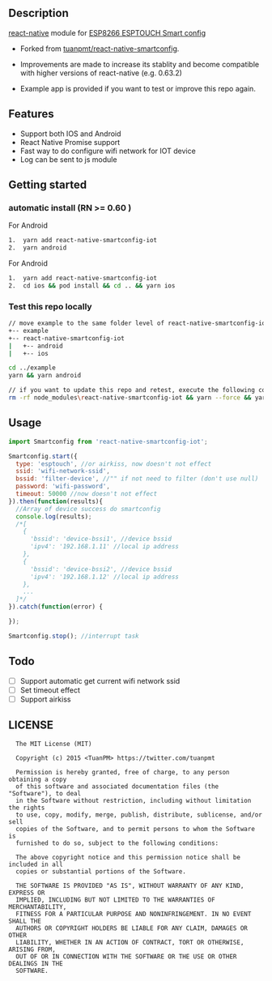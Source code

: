 ## Description

[react-native](https://github.com/facebook/react-native) module for [ESP8266 ESPTOUCH Smart config](https://github.com/EspressifApp)

- Forked from [tuanpmt/react-native-smartconfig](https://github.com/tuanpmt/react-native-smartconfig).

- Improvements are made to increase its stablity and become compatible with higher versions of react-native (e.g. 0.63.2)

- Example app is provided if you want to test or improve this repo again.

## Features
* Support both IOS and Android
* React Native Promise support
* Fast way to do configure wifi network for IOT device
* Log can be sent to js module

## Getting started
### automatic install (RN >= 0.60 )

For Android
```bash
1.  yarn add react-native-smartconfig-iot
2.  yarn android
```

For Android
```bash
1.  yarn add react-native-smartconfig-iot
2.  cd ios && pod install && cd .. && yarn ios
```

### Test this repo locally
```bash
// move example to the same folder level of react-native-smartconfig-iot
+-- example
+-- react-native-smartconfig-iot
|   +-- android
|   +-- ios

cd ../example
yarn && yarn android

// if you want to update this repo and retest, execute the following command after every change
rm -rf node_modules\react-native-smartconfig-iot && yarn --force && yarn android
```

## Usage

```javascript
import Smartconfig from 'react-native-smartconfig-iot';

Smartconfig.start({
  type: 'esptouch', //or airkiss, now doesn't not effect
  ssid: 'wifi-network-ssid',
  bssid: 'filter-device', //"" if not need to filter (don't use null)
  password: 'wifi-password',
  timeout: 50000 //now doesn't not effect
}).then(function(results){
  //Array of device success do smartconfig
  console.log(results);
  /*[
    {
      'bssid': 'device-bssi1', //device bssid
      'ipv4': '192.168.1.11' //local ip address
    },
    {
      'bssid': 'device-bssi2', //device bssid
      'ipv4': '192.168.1.12' //local ip address
    },
    ...
  ]*/
}).catch(function(error) {

});

Smartconfig.stop(); //interrupt task
```

## Todo

* [ ] Support automatic get current wifi network ssid
* [ ] Set timeout effect
* [ ] Support airkiss

## LICENSE

```
  The MIT License (MIT)

  Copyright (c) 2015 <TuanPM> https://twitter.com/tuanpmt

  Permission is hereby granted, free of charge, to any person obtaining a copy
  of this software and associated documentation files (the "Software"), to deal
  in the Software without restriction, including without limitation the rights
  to use, copy, modify, merge, publish, distribute, sublicense, and/or sell
  copies of the Software, and to permit persons to whom the Software is
  furnished to do so, subject to the following conditions:

  The above copyright notice and this permission notice shall be included in all
  copies or substantial portions of the Software.

  THE SOFTWARE IS PROVIDED "AS IS", WITHOUT WARRANTY OF ANY KIND, EXPRESS OR
  IMPLIED, INCLUDING BUT NOT LIMITED TO THE WARRANTIES OF MERCHANTABILITY,
  FITNESS FOR A PARTICULAR PURPOSE AND NONINFRINGEMENT. IN NO EVENT SHALL THE
  AUTHORS OR COPYRIGHT HOLDERS BE LIABLE FOR ANY CLAIM, DAMAGES OR OTHER
  LIABILITY, WHETHER IN AN ACTION OF CONTRACT, TORT OR OTHERWISE, ARISING FROM,
  OUT OF OR IN CONNECTION WITH THE SOFTWARE OR THE USE OR OTHER DEALINGS IN THE
  SOFTWARE.
```
